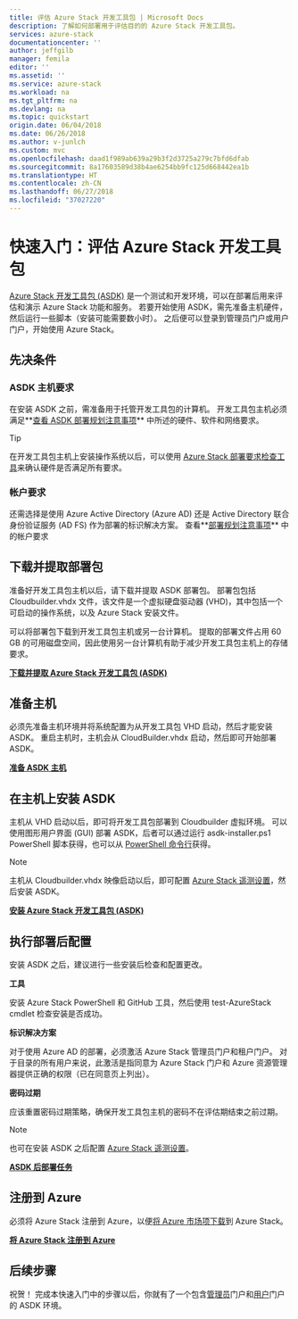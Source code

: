 ```yaml
---
title: 评估 Azure Stack 开发工具包 | Microsoft Docs
description: 了解如何部署用于评估目的的 Azure Stack 开发工具包。
services: azure-stack
documentationcenter: ''
author: jeffgilb
manager: femila
editor: ''
ms.assetid: ''
ms.service: azure-stack
ms.workload: na
ms.tgt_pltfrm: na
ms.devlang: na
ms.topic: quickstart
origin.date: 06/04/2018
ms.date: 06/26/2018
ms.author: v-junlch
ms.custom: mvc
ms.openlocfilehash: daad1f989ab639a29b3f2d3725a279c7bfd6dfab
ms.sourcegitcommit: 8a17603589d38b4ae6254bb9fc125d668442ea1b
ms.translationtype: HT
ms.contentlocale: zh-CN
ms.lasthandoff: 06/27/2018
ms.locfileid: "37027220"
---
```

# <a name="quickstart-evaluate-the-azure-stack-development-kit"></a>快速入门：评估 Azure Stack 开发工具包

[Azure Stack 开发工具包 (ASDK)](asdk/asdk-what-is.md) 是一个测试和开发环境，可以在部署后用来评估和演示 Azure Stack 功能和服务。 若要开始使用 ASDK，需先准备主机硬件，然后运行一些脚本（安装可能需要数小时）。 之后便可以登录到管理员门户或用户门户，开始使用 Azure Stack。

## <a name="prerequisites"></a>先决条件

### <a name="asdk-host-computer-requirements"></a>ASDK 主机要求

在安装 ASDK 之前，需准备用于托管开发工具包的计算机。 开发工具包主机必须满足**[查看 ASDK 部署规划注意事项](asdk/asdk-deploy-considerations.md)** 中所述的硬件、软件和网络要求。

> [!TIP]
> 在开发工具包主机上安装操作系统以后，可以使用 [Azure Stack 部署要求检查工具](https://gallery.technet.microsoft.com/Deployment-Checker-for-50e0f51b)来确认硬件是否满足所有要求。

### <a name="account-requirements"></a>帐户要求

还需选择是使用 Azure Active Directory (Azure AD) 还是 Active Directory 联合身份验证服务 (AD FS) 作为部署的标识解决方案。 查看**[部署规划注意事项](asdk/asdk-deploy-considerations.md#account-requirements)** 中的帐户要求

## <a name="download-and-extract-the-deployment-package"></a>下载并提取部署包

准备好开发工具包主机以后，请下载并提取 ASDK 部署包。 部署包包括 Cloudbuilder.vhdx 文件，该文件是一个虚拟硬盘驱动器 (VHD)，其中包括一个可启动的操作系统，以及 Azure Stack 安装文件。

可以将部署包下载到开发工具包主机或另一台计算机。 提取的部署文件占用 60 GB 的可用磁盘空间，因此使用另一台计算机有助于减少开发工具包主机上的存储要求。

**[下载并提取 Azure Stack 开发工具包 (ASDK)](asdk/asdk-download.md)**

## <a name="prepare-the-host-computer"></a>准备主机

必须先准备主机环境并将系统配置为从开发工具包 VHD 启动，然后才能安装 ASDK。 重启主机时，主机会从 CloudBuilder.vhdx 启动，然后即可开始部署 ASDK。

**[准备 ASDK 主机](asdk/asdk-prepare-host.md)**

## <a name="install-the-asdk-on-the-host-computer"></a>在主机上安装 ASDK

主机从 VHD 启动以后，即可将开发工具包部署到 Cloudbuilder 虚拟环境。 可以使用图形用户界面 (GUI) 部署 ASDK，后者可以通过运行 asdk-installer.ps1 PowerShell 脚本获得，也可以从 [PowerShell 命令行](asdk/asdk-deploy-powershell.md)获得。

> [!NOTE]
> 主机从 Cloudbuilder.vhdx 映像启动以后，即可配置 [Azure Stack 遥测设置](asdk/asdk-telemetry.md#set-telemetry-level-in-the-windows-registry)，然后安装 ASDK。

**[安装 Azure Stack 开发工具包 (ASDK)](asdk/asdk-install.md)**

## <a name="perform-post-deployment-configurations"></a>执行部署后配置

安装 ASDK 之后，建议进行一些安装后检查和配置更改。

**工具**

安装 Azure Stack PowerShell 和 GitHub 工具，然后使用 test-AzureStack cmdlet 检查安装是否成功。

**标识解决方案**

对于使用 Azure AD 的部署，必须激活 Azure Stack 管理员门户和租户门户。 对于目录的所有用户来说，此激活是指同意为 Azure Stack 门户和 Azure 资源管理器提供正确的权限（已在同意页上列出）。

**密码过期**

应该重置密码过期策略，确保开发工具包主机的密码不在评估期结束之前过期。

> [!NOTE]
> 也可在安装 ASDK 之后配置 [Azure Stack 遥测设置](asdk/asdk-telemetry.md#enable-or-disable-telemetry-after-deployment)。

**[ASDK 后部署任务](asdk/asdk-post-deploy.md)**

## <a name="register-with-azure"></a>注册到 Azure

必须将 Azure Stack 注册到 Azure，以便[将 Azure 市场项下载](asdk/asdk-marketplace-item.md)到 Azure Stack。

**[将 Azure Stack 注册到 Azure](asdk/asdk-register.md)**

## <a name="next-steps"></a>后续步骤

祝贺！ 完成本快速入门中的步骤以后，你就有了一个包含[管理员](https://adminportal.local.azurestack.external)门户和[用户](https://portal.local.azurestack.external)门户的 ASDK 环境。

